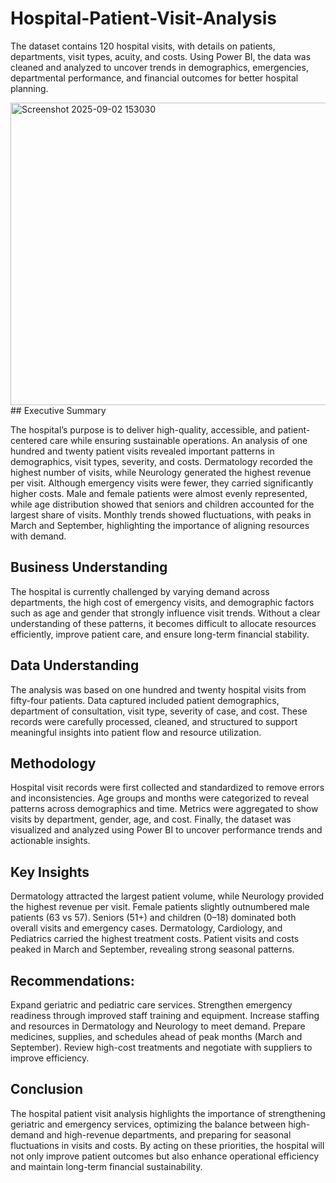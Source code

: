 # Hospital-Patient-Visit-Analysis
The dataset contains 120 hospital visits, with details on patients, departments, visit types, acuity, and costs. Using Power BI, the data was cleaned and analyzed to uncover trends in demographics, emergencies, departmental performance, and financial outcomes for better hospital planning.

<img width="860" height="484" alt="Screenshot 2025-09-02 153030" src="https://github.com/user-attachments/assets/9a256ac7-08c8-4660-9c60-62725125ad25" />
## Executive Summary

 The hospital’s purpose is to deliver high-quality, accessible, and patient-centered care while ensuring sustainable operations. An analysis of one hundred and twenty patient visits revealed important patterns in demographics, visit types, severity, and costs. Dermatology recorded the highest number of visits, while Neurology generated the highest revenue per visit. Although emergency visits were fewer, they carried significantly higher costs. Male and female patients were almost evenly represented, while age distribution showed that seniors and children accounted for the largest share of visits. Monthly trends showed fluctuations, with peaks in March and September, highlighting the importance of aligning resources with demand.

## Business Understanding
 The hospital is currently challenged by varying demand across departments, the high cost of emergency visits, and demographic factors such as age and gender that strongly influence visit trends. Without a clear understanding of these patterns, it becomes difficult to allocate resources efficiently, improve patient care, and ensure long-term financial stability.

## Data Understanding
 The analysis was based on one hundred and twenty hospital visits from fifty-four patients. Data captured included patient demographics, department of consultation, visit type, severity of case, and cost. These records were carefully processed, cleaned, and structured to support meaningful insights into patient flow and resource utilization.

## Methodology
 Hospital visit records were first collected and standardized to remove errors and inconsistencies. Age groups and months were categorized to reveal patterns across demographics and time. Metrics were aggregated to show visits by department, gender, age, and cost. Finally, the dataset was visualized and analyzed using Power BI to uncover performance trends and actionable insights.

## Key Insights 
Dermatology attracted the largest patient volume, while Neurology provided the highest revenue per visit.
Female patients slightly outnumbered male patients (63 vs 57).
Seniors (51+) and children (0–18) dominated both overall visits and emergency cases.
Dermatology, Cardiology, and Pediatrics carried the highest treatment costs.
Patient visits and costs peaked in March and September, revealing strong seasonal patterns.

## Recommendations:
Expand geriatric and pediatric care services.
Strengthen emergency readiness through improved staff training and equipment.
Increase staffing and resources in Dermatology and Neurology to meet demand.
Prepare medicines, supplies, and schedules ahead of peak months (March and September).
Review high-cost treatments and negotiate with suppliers to improve efficiency.

## Conclusion
 The hospital patient visit analysis highlights the importance of strengthening geriatric and emergency services, optimizing the balance between high-demand and high-revenue departments, and preparing for seasonal fluctuations in visits and costs. By acting on these priorities, the hospital will not only improve patient outcomes but also enhance operational efficiency and maintain long-term financial sustainability.






